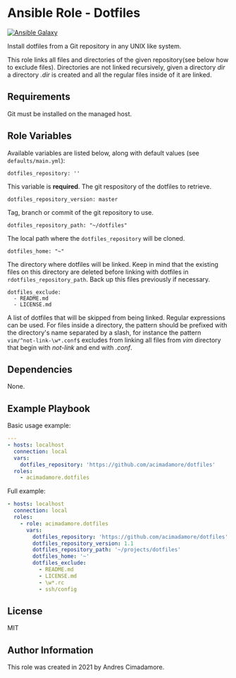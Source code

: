 Ansible Role - Dotfiles
========================

[![Ansible Galaxy](https://img.shields.io/badge/ansible--galaxy-raspberry--pi-blue)](https://galaxy.ansible.com/acimadamore/dotfiles)

Install dotfiles from a Git repository in any UNIX like system.

This role links all files and directories of the given repository(see below how to exclude files). Directories are not linked recursively, given a directory _dir_ a directory _.dir_ is created and all the regular files inside of it are linked.

Requirements
------------

Git must be installed on the managed host.

Role Variables
--------------

Available variables are listed below, along with default values (see `defaults/main.yml`):

    dotfiles_repository: ''

This variable is **required**. The git respository of the dotfiles to retrieve.

    dotfiles_repository_version: master

Tag, branch or commit of the git repository to use.

    dotfiles_repository_path: "~/dotfiles"

The local path where the `dotfiles_repository` will be cloned.

    dotfiles_home: "~"

The directory where dotfiles will be linked. Keep in mind that the existing files on this directory are deleted before linking with dotfiles in `rdotfiles_repository_path`. Back up this files previously if necessary.

    dotfiles_exclude:
      - README.md
      - LICENSE.md

A list of dotfiles that will be skipped from being linked. Regular expressions can be used. For files inside a directory, the pattern should be prefixed with the directory's name separated by a slash, for instance the pattern `vim/^not-link-\w*.conf$` excludes from linking all files from _vim_ directory that begin with _not-link_ and end with _.conf_.


Dependencies
------------

None.

Example Playbook
----------------

Basic usage example:

```yaml
---
- hosts: localhost
  connection: local
  vars:
    dotfiles_repository: 'https://github.com/acimadamore/dotfiles'
  roles:
    - acimadamore.dotfiles
```

Full example:

```yaml
- hosts: localhost
  connection: local
  roles:
    - role: acimadamore.dotfiles
      vars:
        dotfiles_repository: 'https://github.com/acimadamore/dotfiles'
        dotfiles_repository_version: 1.1
        dotfiles_repository_path: '~/projects/dotfiles'
        dotfiles_home: '~'
        dotfiles_exclude:
          - README.md
          - LICENSE.md
          - \w*.rc
          - ssh/config
```

License
-------

MIT

Author Information
------------------

This role was created in 2021 by Andres Cimadamore.
